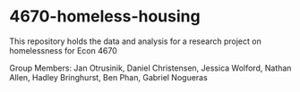 # 4670-homeless-housing
This repository holds the data and analysis for a research project on homelessness for Econ 4670

Group Members: Jan Otrusinik, Daniel Christensen, Jessica Wolford, Nathan Allen, Hadley Bringhurst, Ben Phan, Gabriel Nogueras
